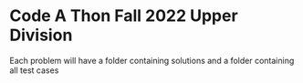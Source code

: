 # Code A Thon Fall 2022 Upper Division

Each problem will have a folder containing solutions and a folder containing all test cases
